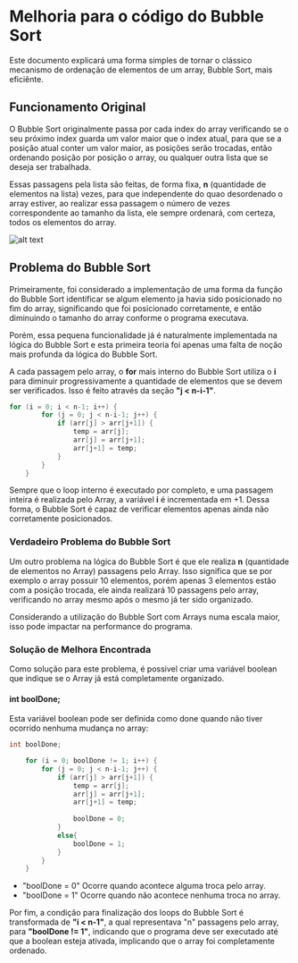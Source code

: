 # Melhoria para o código do Bubble Sort

Este documento explicará uma forma simples de tornar o clássico mecanismo de ordenação de elementos de um array, Bubble Sort, mais eficiênte.

## Funcionamento Original

O Bubble Sort originalmente passa por cada index do array verificando se o seu próximo index guarda um valor maior que o index atual, para que se a posição atual conter um valor maior, as posições serão trocadas, então ordenando posição por posição o array, ou qualquer outra lista que se deseja ser trabalhada.

Essas passagens pela lista são feitas, de forma fixa, **n** (quantidade de elementos na lista) vezes, para que independente do quao desordenado o array estiver, ao realizar essa passagem o número de vezes correspondente ao tamanho da lista, ele sempre ordenará, com certeza, todos os elementos do array.

![alt text]()

## Problema do Bubble Sort

Primeiramente, foi considerado a implementação de uma forma da função do Bubble Sort identificar se algum elemento ja havia sido posicionado no fim do array, significando que foi posicionado corretamente, e então diminuindo o tamanho do array conforme o programa executava.

Porém, essa pequena funcionalidade já é naturalmente implementada na lógica do Bubble Sort e esta primeira teoria foi apenas uma falta de noção mais profunda da lógica do Bubble Sort.

A cada passagem pelo array, o **for** mais interno do Bubble Sort utiliza o **i** para diminuir progressivamente a quantidade de elementos que se devem ser verificados. Isso é feito através da seção **"j < n-i-1"**.

```c
for (i = 0; i < n-1; i++) {
        for (j = 0; j < n-i-1; j++) {
            if (arr[j] > arr[j+1]) {
                temp = arr[j];
                arr[j] = arr[j+1];
                arr[j+1] = temp;
            }
        }
    }
```

Sempre que o loop interno é executado por completo, e uma passagem inteira é realizada pelo Array, a variável **i** é incrementada em +1. Dessa forma, o Bubble Sort é capaz de verificar elementos apenas ainda não corretamente posicionados.

### Verdadeiro Problema do Bubble Sort

Um outro problema na lógica do Bubble Sort é que ele realiza **n** (quantidade de elementos no Array) passagens pelo Array. Isso significa que se por exemplo o array possuir 10 elementos, porém apenas 3 elementos estão com a posição trocada, ele ainda realizará 10 passagens pelo array, verificando no array mesmo após o mesmo já ter sido organizado.

Considerando a utilização do Bubble Sort com Arrays numa escala maior, isso pode impactar na performance do programa.

### Solução de Melhora Encontrada

Como solução para este problema, é possivel criar uma variável boolean que indique se o Array já está completamente organizado.

#### int boolDone;

Esta variável boolean pode ser definida como done quando não tiver ocorrido nenhuma mudança no array:

```c
int boolDone;

    for (i = 0; boolDone != 1; i++) {
        for (j = 0; j < n-i-1; j++) {
            if (arr[j] > arr[j+1]) {
                temp = arr[j];
                arr[j] = arr[j+1];
                arr[j+1] = temp;
                
                boolDone = 0;
            }
            else{
                boolDone = 1;
            }
        }
    }
```

- "boolDone = 0" Ocorre quando acontece alguma troca pelo array.
- "boolDone = 1" Ocorre quando não acontece nenhuma troca no array.

Por fim, a condição para finalização dos loops do Bubble Sort é transformada de **"i < n-1"**, a qual representava "n" passagens pelo array, para **"boolDone != 1"**, indicando que o programa deve ser executado até que a boolean esteja ativada, implicando que o array foi completamente ordenado.
